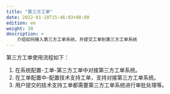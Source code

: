 ```yaml
---
title: "第三方工单"
date: 2022-01-18T15:46:03+08:00
edition: ee
weight: 30
description: >
    介绍如何接入第三方工单系统，并提交工单到第三方工单系统
---
```


第三方工单使用流程如下：

1. 在系统配置-工单-第三方工单中对接第三方工单系统。
2. 在工单配置中-配置技术支持工单，支持对接第三方工单系统。
3. 用户提交的技术支持工单都需要第三方工单系统进行审批处理等。